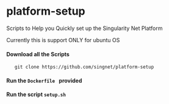# platform-setup
Scripts to Help you Quickly set up the Singularity Net Platform 

Currently this is support ONLY for ubuntu OS



   ####  Download all the Scripts
       git clone https://github.com/singnet/platform-setup
   #### Run the ```Dockerfile ``` provided 
  
   #### Run the script ```setup.sh```     
